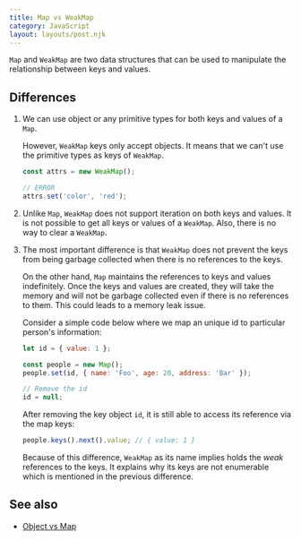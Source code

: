 ```yaml
---
title: Map vs WeakMap
category: JavaScript
layout: layouts/post.njk
---
```


`Map` and `WeakMap` are two data structures that can be used to manipulate the relationship between keys and values.

## Differences

1. We can use object or any primitive types for both keys and values of a `Map`.

    However, `WeakMap` keys only accept objects. It means that we can't use the primitive types as keys of `WeakMap`.

    ```js
    const attrs = new WeakMap();

    // ERROR
    attrs.set('color', 'red');
    ```

2. Unlike `Map`, `WeakMap` does not support iteration on both keys and values. It is not possible to get all keys or values of a `WeakMap`.
   Also, there is no way to clear a `WeakMap`.

3. The most important difference is that `WeakMap` does not prevent the keys from being garbage collected when there is no references to the keys.

    On the other hand, `Map` maintains the references to keys and values indefinitely. Once the keys and values are created, they will take the memory and will not be garbage collected even if there is no references to them.
    This could leads to a memory leak issue.

    Consider a simple code below where we map an unique id to particular person's information:

    ```js
    let id = { value: 1 };

    const people = new Map();
    people.set(id, { name: 'Foo', age: 20, address: 'Bar' });

    // Remove the id
    id = null;
    ```

    After removing the key object `id`, it is still able to access its reference via the map keys:

    ```js
    people.keys().next().value; // { value: 1 }
    ```

    Because of this difference, `WeakMap` as its name implies holds the _weak_ references to the keys.
    It explains why its keys are not enumerable which is mentioned in the previous difference.

## See also

-   [Object vs Map](/object-vs-map)
